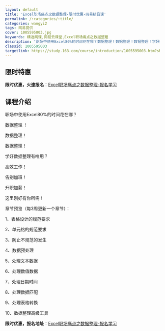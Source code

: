```yaml
---
layout: default
title: 'Excel职场痛点之数据整理-限时优惠-网易精品课'
permalink: /:categories/:title/
categories: wangyi2
tags: 网易提供
cover: 1005595003.jpg
keywords: 精选网课,网易云课堂,Excel职场痛点之数据整理
description: '职场中使用Excel80%的时间花在哪？数据整理！数据整理！数据整理！学好数据整理有啥用？高效工作！告别加班！升职加薪！'
classid: 1005595003
targetlink: https://study.163.com/course/introduction/1005595003.htm?share=1&shareId=1025206652&utm_campaign=share&utm_medium=iphoneShare&utm_source=&utm_u=1025206652
---
```


## 限时特惠

**限时优惠，火速报名**：[Excel职场痛点之数据整理-报名学习](https://study.163.com/course/introduction/1005595003.htm?share=1&shareId=1025206652&utm_campaign=share&utm_medium=iphoneShare&utm_source=&utm_u=1025206652)

## 课程介绍

职场中使用Excel80%的时间花在哪？

数据整理 ！

数据整理！

数据整理！



学好数据整理有啥用？

高效工作！

告别加班！

升职加薪！



这里刚好有你所需！



章节预览（每3周更新一个章节）：

1、表格设计的规范要求

2、单元格的规范要求

3、防止不规范的发生

4、数据预处理

5、处理文本数据

6、处理数值数据

7、处理日期时间

8、处理数据匹配

9、处理表格转换

10、数据整理高级工具

**限时优惠，报名地址**：[Excel职场痛点之数据整理-报名学习](https://study.163.com/course/introduction/1005595003.htm?share=1&shareId=1025206652&utm_campaign=share&utm_medium=iphoneShare&utm_source=&utm_u=1025206652)


